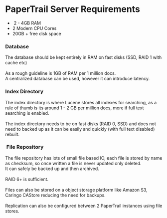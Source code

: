 PaperTrail Server Requirements
==============================

-    2 - 4GB RAM
-   2 Modern CPU Cores
-   20GB + free disk space

### Database

The database should be kept entirely in RAM on fast disks (SSD, RAID 1
with cache etc)\
\
 As a rough guideline is 1GB of RAM per 1 million docs.\
 A centralized database can be used, however it can introduce latency.

### Index Directory

The index directory is where Lucene stores all indexes for searching, as
a rule of thumb is its around 1 - 2 GB per million docs, more if full
text searching is enabled. \
\
 The index directory needs to be on fast disks (RAID 0, SSD) and does
not need to backed up as it can be easily and quickly (with full text
disabled) rebuilt.

###  File Repository

The file repository has lots of small file based IO, each file is stored
by name as checksum, so once written a file is never updated only
deleted.\
 It can safely be backed up and then archived.\
\
 RAID 6+ is sufficient. \
\
 Files can also be stored on a object storage platform like Amazon S3,
Caringo CAStore reducing the need for backups.\
\
 Replication can also be configured between 2 PaperTrail instances using
file stores.\
  

